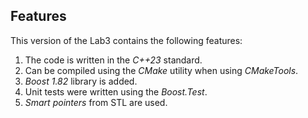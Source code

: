 ## Features
This version of the Lab3 contains the following features:
 1. The code is written in the *C++23* standard.
 2. Can be compiled using the *CMake* utility when using *CMakeTools*.
 3. *Boost 1.82* library is added.
 4. Unit tests were written using the *Boost.Test*.
 5. *Smart pointers* from STL are used.